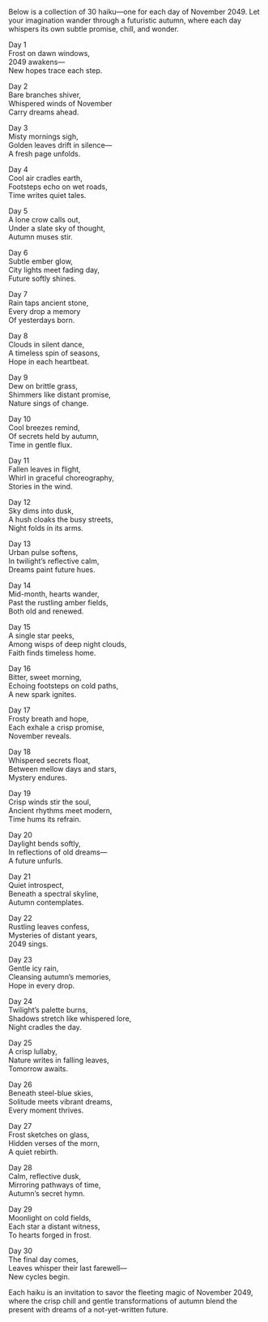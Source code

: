 Below is a collection of 30 haiku—one for each day of November 2049. Let your imagination wander through a futuristic autumn, where each day whispers its own subtle promise, chill, and wonder.

Day 1  
Frost on dawn windows,  
2049 awakens—  
New hopes trace each step.

Day 2  
Bare branches shiver,  
Whispered winds of November  
Carry dreams ahead.

Day 3  
Misty mornings sigh,  
Golden leaves drift in silence—  
A fresh page unfolds.

Day 4  
Cool air cradles earth,  
Footsteps echo on wet roads,  
Time writes quiet tales.

Day 5  
A lone crow calls out,  
Under a slate sky of thought,  
Autumn muses stir.

Day 6  
Subtle ember glow,  
City lights meet fading day,  
Future softly shines.

Day 7  
Rain taps ancient stone,  
Every drop a memory  
Of yesterdays born.

Day 8  
Clouds in silent dance,  
A timeless spin of seasons,  
Hope in each heartbeat.

Day 9  
Dew on brittle grass,  
Shimmers like distant promise,  
Nature sings of change.

Day 10  
Cool breezes remind,  
Of secrets held by autumn,  
Time in gentle flux.

Day 11  
Fallen leaves in flight,  
Whirl in graceful choreography,  
Stories in the wind.

Day 12  
Sky dims into dusk,  
A hush cloaks the busy streets,  
Night folds in its arms.

Day 13  
Urban pulse softens,  
In twilight’s reflective calm,  
Dreams paint future hues.

Day 14  
Mid-month, hearts wander,  
Past the rustling amber fields,  
Both old and renewed.

Day 15  
A single star peeks,  
Among wisps of deep night clouds,  
Faith finds timeless home.

Day 16  
Bitter, sweet morning,  
Echoing footsteps on cold paths,  
A new spark ignites.

Day 17  
Frosty breath and hope,  
Each exhale a crisp promise,  
November reveals.

Day 18  
Whispered secrets float,  
Between mellow days and stars,  
Mystery endures.

Day 19  
Crisp winds stir the soul,  
Ancient rhythms meet modern,  
Time hums its refrain.

Day 20  
Daylight bends softly,  
In reflections of old dreams—  
A future unfurls.

Day 21  
Quiet introspect,  
Beneath a spectral skyline,  
Autumn contemplates.

Day 22  
Rustling leaves confess,  
Mysteries of distant years,  
2049 sings.

Day 23  
Gentle icy rain,  
Cleansing autumn’s memories,  
Hope in every drop.

Day 24  
Twilight’s palette burns,  
Shadows stretch like whispered lore,  
Night cradles the day.

Day 25  
A crisp lullaby,  
Nature writes in falling leaves,  
Tomorrow awaits.

Day 26  
Beneath steel-blue skies,  
Solitude meets vibrant dreams,  
Every moment thrives.

Day 27  
Frost sketches on glass,  
Hidden verses of the morn,  
A quiet rebirth.

Day 28  
Calm, reflective dusk,  
Mirroring pathways of time,  
Autumn’s secret hymn.

Day 29  
Moonlight on cold fields,  
Each star a distant witness,  
To hearts forged in frost.

Day 30  
The final day comes,  
Leaves whisper their last farewell—  
New cycles begin.

Each haiku is an invitation to savor the fleeting magic of November 2049, where the crisp chill and gentle transformations of autumn blend the present with dreams of a not-yet-written future.
